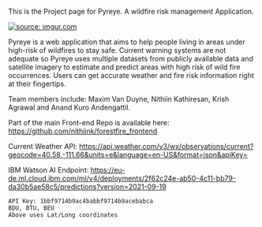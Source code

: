 This is the Project page for Pyreye. A wildfire risk management Application.

<a href="https://imgur.com/4WtX0XZ"><img src="https://i.imgur.com/4WtX0XZ.png" title="source: imgur.com" /></a>

Pyreye is a web application that aims to help people living in areas under high-risk of wildfires to stay safe. Current warning systems are not adequate so Pyreye uses multiple datasets from publicly available data and satellite imagery to estimate and predict areas with high risk of wild fire occurrences. Users can get accurate weather and fire risk information right at their fingertips.


Team members include: Maxim Van Duyne, Nithiin Kathiresan, Krish Agrawal and Anand Kuro Andengattil.


Part of the main Front-end Repo is available here: https://github.com/nithiink/forestfire_frontend

Current Weather API: https://api.weather.com/v3/wx/observations/current?geocode=40.58,-111.66&units=e&language=en-US&format=json&apiKey=

IBM Watson AI Endpoint: https://eu-de.ml.cloud.ibm.com/ml/v4/deployments/2f62c24e-ab50-4c11-bb79-da30b5ae58c5/predictions?version=2021-09-19

    API Key: 1bbf9714b9ac4babbf9714b9acebabca
    BDU, BTU, BEU
    Above uses Lat/Long coordinates
